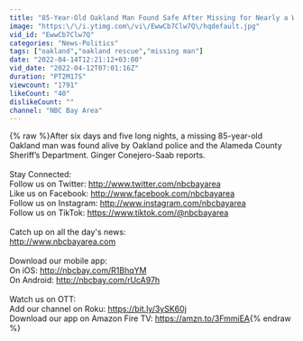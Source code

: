 ```yaml
---
title: "85-Year-Old Oakland Man Found Safe After Missing for Nearly a Week"
image: "https:\/\/i.ytimg.com\/vi\/EwwCb7Clw7Q\/hqdefault.jpg"
vid_id: "EwwCb7Clw7Q"
categories: "News-Politics"
tags: ["oakland","oakland rescue","missing man"]
date: "2022-04-14T12:21:12+03:00"
vid_date: "2022-04-12T07:01:16Z"
duration: "PT2M17S"
viewcount: "1791"
likeCount: "40"
dislikeCount: ""
channel: "NBC Bay Area"
---
```

{% raw %}After six days and five long nights, a missing 85-year-old Oakland man was found alive by Oakland police and the Alameda County Sheriff’s Department. Ginger Conejero-Saab reports.<br /><br />Stay Connected:<br />Follow us on Twitter: <a rel="nofollow" target="blank" href="http://www.twitter.com/nbcbayarea">http://www.twitter.com/nbcbayarea</a>   <br />Like us on Facebook: <a rel="nofollow" target="blank" href="http://www.facebook.com/nbcbayarea">http://www.facebook.com/nbcbayarea</a>   <br />Follow us on Instagram: <a rel="nofollow" target="blank" href="http://www.instagram.com/nbcbayarea">http://www.instagram.com/nbcbayarea</a>   <br />Follow us on TikTok: <a rel="nofollow" target="blank" href="https://www.tiktok.com/@nbcbayarea">https://www.tiktok.com/@nbcbayarea</a>   <br /><br />Catch up on all the day's news: <br /><a rel="nofollow" target="blank" href="http://www.nbcbayarea.com">http://www.nbcbayarea.com</a>   <br /><br />Download our mobile app: <br />On iOS: <a rel="nofollow" target="blank" href="http://nbcbay.com/R1BhqYM">http://nbcbay.com/R1BhqYM</a>    <br />On Android: <a rel="nofollow" target="blank" href="http://nbcbay.com/rUcA97h">http://nbcbay.com/rUcA97h</a>  <br /><br />Watch us on OTT:<br />Add our channel on Roku: <a rel="nofollow" target="blank" href="https://bit.ly/3ySK60j">https://bit.ly/3ySK60j</a>  <br />Download our app on Amazon Fire TV: <a rel="nofollow" target="blank" href="https://amzn.to/3FmmiEA">https://amzn.to/3FmmiEA</a>{% endraw %}
